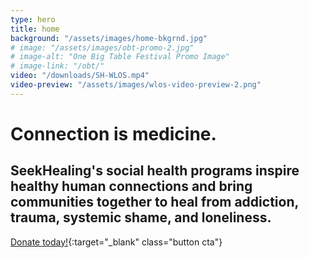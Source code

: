 ```yaml
---
type: hero
title: home
background: "/assets/images/home-bkgrnd.jpg"
# image: "/assets/images/obt-promo-2.jpg"
# image-alt: "One Big Table Festival Promo Image"
# image-link: "/obt/"
video: "/downloads/SH-WLOS.mp4"
video-preview: "/assets/images/wlos-video-preview-2.png"
---
```


# <span class="emphasized-header">Connection</span> is medicine.

## SeekHealing's social health programs inspire healthy human connections and bring communities together to heal from addiction, trauma, systemic shame, and loneliness.

[Donate today!](https://secure.givelively.org/donate/seekhealing){:target="_blank" class="button cta"}